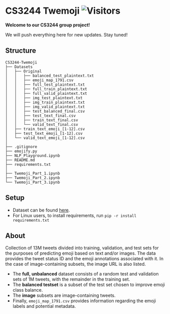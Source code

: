 # CS3244 Twemoji ![Visitors](https://visitor-badge.laobi.icu/badge?page_id=RussellDash332/CS3244-Twemoji)

**Welcome to our CS3244 group project!**

We will push everything here for new updates. Stay tuned!

## Structure
```
CS3244-Twemoji
├── Datasets
│   ├── Original
│   │   ├── balanced_test_plaintext.txt
│   │   ├── emoji_map_1791.csv
│   │   ├── full_test_plaintext.txt
│   │   ├── full_train_plaintext.txt
│   │   ├── full_valid_plaintext.txt
│   │   ├── img_test_plaintext.txt
│   │   ├── img_train_plaintext.txt
│   │   ├── img_valid_plaintext.txt
│   │   ├── test_balanced_final.csv
│   │   ├── test_text_final.csv
│   │   ├── train_text_final.csv
│   │   └── valid_text_final.csv
│   ├── train_text_emoji_[1-12].csv
│   ├── test_text_emoji_[1-12].csv
│   └── valid_text_emoji_[1-12].csv
│
├── .gitignore
├── emojify.py
├── NLP_Playground.ipynb
├── README.md
├── requirements.txt
│
├── Twemoji_Part_1.ipynb
├── Twemoji_Part_2.ipynb
└── Twemoji_Part_3.ipynb
```

## Setup
- Dataset can be found [here](https://uvaauas.figshare.com/articles/dataset/Twemoji_Dataset/5822100).
- For Linux users, to install requirements, run `pip -r install requirements.txt`

## About
Collection of 13M tweets divided into training, validation, and test sets for the purposes of predicting emoji based on text and/or images. The data provides the tweet status ID and the emoji annotations associated with it. In the case of image-containing subsets, the image URL is also listed.
- The **full, unbalanced** dataset consists of a random test and validation sets of 1M tweets, with the remainder in the training set.
- The **balanced testset** is a subset of the test set chosen to improve emoji class balance.
- The **image** subsets are image-containing tweets.
- Finally, `emoji_map_1791.csv` provides information regarding the emoji labels and potential metadata.
